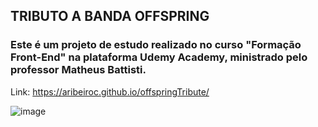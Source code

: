 ## TRIBUTO A BANDA OFFSPRING

### Este é um projeto de estudo realizado no curso "Formação Front-End" na plataforma Udemy Academy, ministrado pelo professor Matheus Battisti.

Link: https://aribeiroc.github.io/offspringTribute/

![image](https://github.com/ARibeiroC/offspringTribute/assets/49296068/0ae10465-9ceb-41ea-800f-77fabd04d23b)

